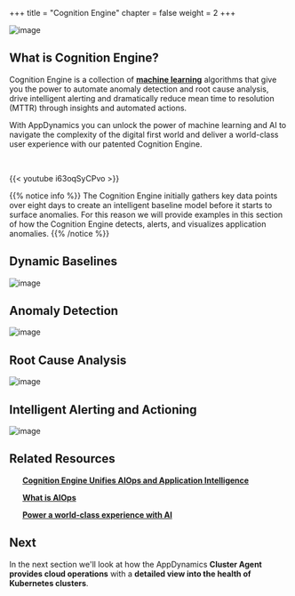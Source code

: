+++
title = "Cognition Engine"
chapter = false
weight = 2
+++

![image](/images/operate/ad_team_cloudops.png)


## What is Cognition Engine?

Cognition Engine is a collection of <a href="https://www.appdynamics.com/product/how-it-works/machine-learning" target="_blank">**machine learning**</a> algorithms that give you the power to automate anomaly detection and root cause analysis, drive intelligent alerting and dramatically reduce mean time to resolution (MTTR) through insights and automated actions.

With AppDynamics you can unlock the power of machine learning and AI to navigate the complexity of the digital first world and deliver a world-class user experience with our patented Cognition Engine.

<br>

{{< youtube i63oqSyCPvo >}}


{{% notice info %}}
The Cognition Engine initially gathers key data points over eight days to create an intelligent baseline model before it starts to surface anomalies.  For this reason we will provide examples in this section of how the Cognition Engine detects, alerts, and visualizes application anomalies.
{{% /notice %}}


## Dynamic Baselines

![image](/images/operate/cognition_eng_00.png)

## Anomaly Detection

![image](/images/operate/cognition_eng_01.png)

## Root Cause Analysis

![image](/images/operate/cognition_eng_02.png)

## Intelligent Alerting and Actioning

![image](/images/operate/cognition_eng_03.png)


## Related Resources

&nbsp;&nbsp;&nbsp;&nbsp;<span style="color: #4e3eb1;"><i class='fas fa-certificate'></i></span>&nbsp; <a href="https://www.appdynamics.com/blog/product/cognition-engine-aiops-app-intelligence/" target="_blank">**Cognition Engine Unifies AIOps and Application Intelligence**</a>

&nbsp;&nbsp;&nbsp;&nbsp;<span style="color: #4e3eb1;"><i class='fas fa-certificate'></i></span>&nbsp; <a href="https://www.appdynamics.com/central-nervous-system/what-is-ai-ops" target="_blank">**What is AIOps**</a>

&nbsp;&nbsp;&nbsp;&nbsp;<span style="color: #4e3eb1;"><i class='fas fa-certificate'></i></span>&nbsp; <a href="https://youtu.be/Yn6ZXHIM4R8" target="_blank">**Power a world-class experience with AI**</a>


## Next <i class='fas fa-cog fa-spin'></i>

In the next section we'll look at how the AppDynamics **Cluster Agent provides cloud operations** with a **detailed view into the health of Kubernetes clusters**.



<!---
{{% notice warning %}}
The Cloud9 workspace should be built by an IAM user with Administrator privileges,
not the root account user. Please ensure you are logged in as an IAM user, not the root
account user.
{{% /notice %}}
-->

<!---
{{% notice info %}}
This workshop was designed to run in the **Oregon (us-west-2)** region. **Please don't
run in any other region.** Future versions of this workshop will expand region availability,
and this message will be removed.
{{% /notice %}}
-->

<!---
{{% notice tip %}}
Ad blockers, javascript disablers, and tracking blockers should be disabled for
the cloud9 domain, or connecting to the workspace might be impacted.
Cloud9 requires third-party-cookies. You can whitelist the [specific domains]( https://docs.aws.amazon.com/cloud9/latest/user-guide/troubleshooting.html#troubleshooting-env-loading).
{{% /notice %}}
-->



